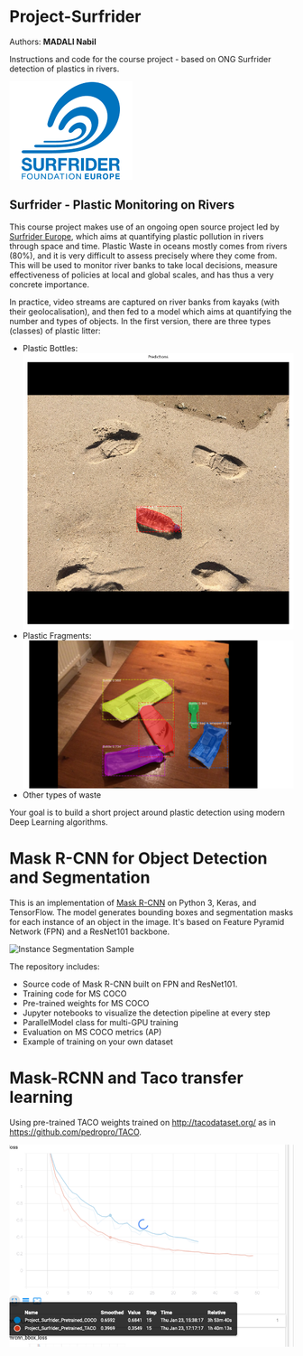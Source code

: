 # Project-Surfrider

Authors: **MADALI Nabil**



Instructions and code for the course project - based on ONG Surfrider detection of plastics in rivers.

![Surfrider logo](surfrider.png?raw=true "Surfrider")

## Surfrider - Plastic Monitoring on Rivers

This course project makes use of an ongoing open source project led by [Surfrider Europe](https://surfrider.eu/), which aims at quantifying plastic pollution in rivers through space and time.
Plastic Waste in oceans mostly comes from rivers (80%), and it is very difficult to assess precisely where they come from.
This will be used to monitor river banks to take local decisions, measure effectiveness of policies at local and global scales, and has thus a very concrete importance.

In practice, video streams are captured on river banks from kayaks (with their geolocalisation), and then fed to a model which aims at quantifying the number and types of objects.
In the first version, there are three types (classes) of plastic litter:
- Plastic Bottles: ![Plastic Bottles](bottle.png?raw=true "Plastic Bottles")
- Plastic Fragments: ![Plastic Framents](fragment.png?raw=true "Plastic Fragments")
- Other types of waste

Your goal is to build a short project around plastic detection using modern Deep Learning algorithms.

# Mask R-CNN for Object Detection and Segmentation

This is an implementation of [Mask R-CNN](https://arxiv.org/abs/1703.06870) on Python 3, Keras, and TensorFlow. The model generates bounding boxes and segmentation masks for each instance of an object in the image. It's based on Feature Pyramid Network (FPN) and a ResNet101 backbone.

![Instance Segmentation Sample](https://cdn-media-1.freecodecamp.org/images/1*ByJ4h3U6KGoCcd3z6_Bg9Q.png)

The repository includes:
* Source code of Mask R-CNN built on FPN and ResNet101.
* Training code for MS COCO
* Pre-trained weights for MS COCO
* Jupyter notebooks to visualize the detection pipeline at every step
* ParallelModel class for multi-GPU training
* Evaluation on MS COCO metrics (AP)
* Example of training on your own dataset

# Mask-RCNN and Taco transfer learning 

Using pre-trained TACO weights trained on http://tacodataset.org/ as in https://github.com/pedropro/TACO.

![TensorBoard](logs.png)


